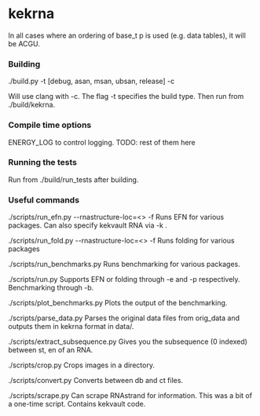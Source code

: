 # kekrna

In all cases where an ordering of base_t p is used (e.g. data tables), it will be ACGU.

### Building

./build.py -t [debug, asan, msan, ubsan, release] -c

Will use clang with -c. The flag -t specifies the build type. Then run from ./build/kekrna.

### Compile time options

ENERGY_LOG to control logging.
TODO: rest of them here

### Running the tests
Run from ./build/run_tests after building.

### Useful commands

./scripts/run_efn.py --rnastructure-loc=<> -f <ct or db filename>
Runs EFN for various packages. Can also specify kekvault RNA via -k <kekvault name>.

./scripts/run_fold.py --rnastructure-loc=<> -f <ct or db filename>
Runs folding for various packages

./scripts/run_benchmarks.py
Runs benchmarking for various packages.

./scripts/run.py
Supports EFN or folding through -e and -p respectively. Benchmarking through -b.

./scripts/plot_benchmarks.py
Plots the output of the benchmarking.

./scripts/parse_data.py
Parses the original data files from orig_data and outputs them in kekrna format in data/.

./scripts/extract_subsequence.py
Gives you the subsequence (0 indexed) between st, en of an RNA.

./scripts/crop.py
Crops images in a directory.

./scripts/convert.py
Converts between db and ct files.

./scripts/scrape.py
Can scrape RNAstrand for information. This was a bit of a one-time script. Contains kekvault code.
